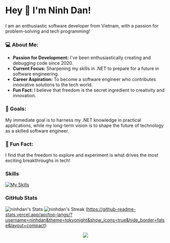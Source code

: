 <h1 align="left">Hey 👋 I'm Ninh Dan!</h3>

###
<p align="left">I am an enthusiastic software developer from Vietnam, with a passion for problem-solving and tech programming! </p>

### 💻 About Me:
- **Passion for Development:** I've been enthusiastically creating and debugging code since 2020.
- **Current Focus:** Sharpening my skills in .NET to prepare for a future in software engineering.
- **Career Aspiration:** To become a software engineer who contributes innovative solutions to the tech world.
- **Fun Fact:** I believe that freedom is the secret ingredient to creativity and innovation.

### 🎯 Goals:
My immediate goal is to harness my .NET knowledge in practical applications, while my long-term vision is to shape the future of technology as a skilled software engineer.

### 🌟 Fun Fact:
I find that the freedom to explore and experiment is what drives the most exciting breakthroughs in tech!

### Skills
[![My Skills](https://skillicons.dev/icons?i=html,css,js,wasm,bootstrap,tailwind,cs,dotnet,git,github,go,postgres,mysql,ksqlite,azure,postman,visualstudio,vscode,figma)](https://skillicons.dev)
### GitHub Stats

![ninhdan's Stats](https://github-readme-stats.vercel.app/api?username=ninhdan&theme=tokyonight&show_icons=true&hide_border=false&count_private=true)
![ninhdan's Streak](https://github-readme-streak-stats.herokuapp.com/?user=ninhdan&theme=tokyonight&hide_border=false)
(https://github-readme-stats.vercel.app/api/top-langs/?username=ninhdan&theme=tokyonight&show_icons=true&hide_border=false&layout=compact)

<p align="center">
  <img src="https://github-readme-stats.vercel.app/api/top-langs/?username=ninhdan&theme=tokyonight&show_icons=true&hide_border=false&layout=compact" />
</p>

